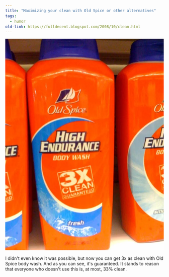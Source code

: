 ```yaml
---
title: "Maximizing your clean with Old Spice or other alternatives"
tags:
  - humor
old-link: https://fulldecent.blogspot.com/2008/10/clean.html
---
```


![Old Spice](/assets/images/2008-10-11-3x-clean.webp)

I didn't even know it was possible, but now you can get 3x as clean with Old Spice body wash. And as you can see, it's guaranteed. It stands to reason that everyone who doesn't use this is, at most, 33% clean.
